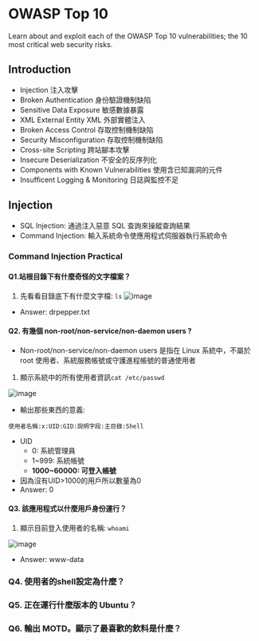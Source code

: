 # OWASP Top 10
Learn about and exploit each of the OWASP Top 10 vulnerabilities; the 10 most critical web security risks.
## Introduction
* Injection 注入攻擊
* Broken Authentication 身份驗證機制缺陷
* Sensitive Data Exposure 敏感數據暴露
* XML External Entity XML 外部實體注入
* Broken Access Control 存取控制機制缺陷
* Security Misconfiguration 存取控制機制缺陷
* Cross-site Scripting 跨站腳本攻擊
* Insecure Deserialization 不安全的反序列化
* Components with Known Vulnerabilities 使用含已知漏洞的元件
* Insufficent Logging & Monitoring 日誌與監控不足
## Injection
* SQL Injection: 通過注入惡意 SQL 查詢來操縱查詢結果
* Command Injection: 輸入系統命令使應用程式伺服器執行系統命令
### Command Injection Practical
#### Q1.站根目錄下有什麼奇怪的文字檔案？
1. 先看看目錄底下有什麼文字檔: ```ls```
![image](https://github.com/user-attachments/assets/36375288-f2eb-450b-bde3-33a14c9eebc9)
* Answer: drpepper.txt
#### Q2. 有幾個 non-root/non-service/non-daemon users ?
* Non-root/non-service/non-daemon users 是指在 Linux 系統中，不屬於 root 使用者、系統服務帳號或守護進程帳號的普通使用者
1. 顯示系統中的所有使用者資訊```cat /etc/passwd```

![image](https://github.com/user-attachments/assets/b2d37242-2380-4b0d-a7de-54757865cf4f)
* 輸出那些東西的意義:
```
使用者名稱:x:UID:GID:說明字段:主目錄:Shell
```
* UID
  * 0: 系統管理員
  * 1~999: 系統帳號
  * **1000~60000: 可登入帳號**
* 因為沒有UID>1000的用戶所以數量為0
* Answer: 0
#### Q3. 該應用程式以什麼用戶身份運行？
1. 顯示目前登入使用者的名稱: ```whoami```

![image](https://github.com/user-attachments/assets/79d02e53-9351-4032-a332-bcb2fb485f60)
* Answer: www-data
### Q4. 使用者的shell設定為什麼？
### Q5. 正在運行什麼版本的 Ubuntu？
### Q6. 輸出 MOTD。顯示了最喜歡的飲料是什麼？
